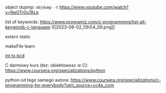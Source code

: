 
object dupmp: `objdump -t` <name> https://www.youtube.com/watch?v=NeOTr0u7ALk

list of keywords: https://www.programiz.com/c-programming/list-all-keywords-c-language
![[2023-08-02_13h54_09.png]]

extern
static


makeFile learn


[int to bcd](https://stackoverflow.com/questions/13247647/convert-integer-from-pure-binary-to-bcd)

C darmowy kurs (tez: obiektowosc w C):
https://www.coursera.org/specializations/python

python od tego samego autora:
https://www.coursera.org/specializations/c-programming-for-everybody?utm_source=cc4e_com
	
